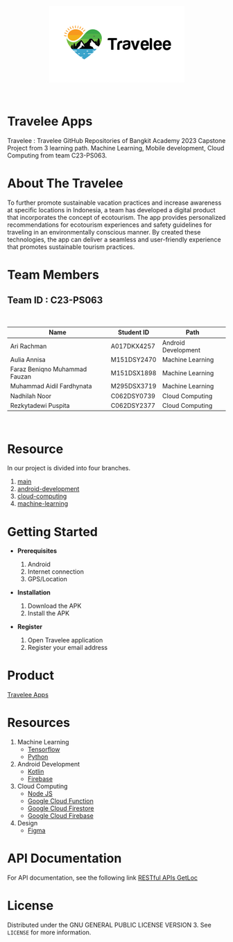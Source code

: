 <br />
<p align="center">
  <a href="#">
    <img src="logo_travelee.png">
  </a>
</p>
<br>

# Travelee Apps

Travelee : Travelee GitHub Repositories of Bangkit Academy 2023 Capstone Project from 3 learning path. Machine Learning, Mobile development, Cloud Computing from team C23-PS063.

# About The Travelee

To further promote sustainable vacation practices and increase awareness at specific locations in Indonesia, a team has developed a digital product that incorporates the concept of ecotourism. The app provides personalized recommendations for ecotourism experiences and safety guidelines for traveling in an environmentally conscious manner. By created these technologies, the app can deliver a seamless and user-friendly experience that promotes sustainable tourism practices. 


# Team Members

## Team ID : C23-PS063

<br>

| Name                              | Student ID | Path                |
| ----------------------------------| ---------- | ------------------- |
| Ari Rachman                       | A017DKX4257| Android Development |
| Aulia Annisa                      | M151DSY2470| Machine Learning    |
| Faraz Beniqno Muhammad Fauzan     | M151DSX1898| Machine Learning    |
| Muhammad Aidil Fardhynata         | M295DSX3719| Machine Learning    |
| Nadhilah Noor                     | C062DSY0739| Cloud Computing     |
| Rezkytadewi Puspita               | C062DSY2377| Cloud Computing     |

<br>

# Resource

In our project is divided into four branches.

1. [main](https://github.com/c062dsy0739/project-capstone-travelee/tree/main)
2. [android-development](https://github.com/c062dsy0739/project-capstone-travelee/mobile-development)
3. [cloud-computing](https://github.com/c062dsy0739/project-capstone-travelee/tree/cloud-computing)
4. [machine-learning](https://github.com/c062dsy0739/project-capstone-travelee/tree/machine-learning)

# Getting Started

- **Prerequisites**

  1.  Android
  2.  Internet connection
  3.  GPS/Location

- **Installation**

  1.  Download the APK
  2.  Install the APK

- **Register**

  1.  Open Travelee application
  2.  Register your email address


# Product
[Travelee Apps](./apk)


# Resources

1. Machine Learning
   - [Tensorflow](https://www.tensorflow.org/)
   - [Python](https://www.python.org/)
2. Android Development
   - [Kotlin](https://kotlinlang.org/)
   - [Firebase](https://firebase.google.com/)
3. Cloud Computing
   - [Node JS](https://nodejs.org/en)
   - [Google Cloud Function](https://cloud.google.com/functions)
   - [Google Cloud Firestore](https://cloud.google.com/firestore)
   - [Google Cloud Firebase](https://cloud.google.com/firebase)
4. Design
   - [Figma](https://www.figma.com/...)

# API Documentation

For API documentation, see the following link [RESTful APIs GetLoc](./restful-apis)

# License

Distributed under the GNU GENERAL PUBLIC LICENSE VERSION 3. See `LICENSE` for more information.
